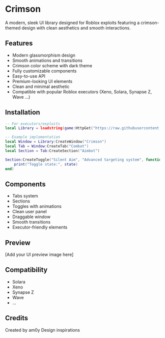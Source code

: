 # Crimson
A modern, sleek UI library designed for Roblox exploits featuring a crimson-themed design with clean aesthetics and smooth interactions.

## Features
- Modern glassmorphism design
- Smooth animations and transitions
- Crimson color scheme with dark theme
- Fully customizable components
- Easy-to-use API
- Premium-looking UI elements
- Clean and minimal aesthetic
- Compatible with popular Roblox executors (Xeno, Solara, Synapse Z, Wave ...)

## Installation
```lua
-- For executors/exploits
local Library = loadstring(game:HttpGet("https://raw.githubusercontent.com/am0y/Crimson/main/source.lua"))()

-- Example implementation
local Window = Library:CreateWindow("Crimson")
local Tab = Window:CreateTab("Combat")
local Section = Tab:CreateSection("Aimbot")

Section:CreateToggle("Silent Aim", "Advanced targeting system", function(state)
    print("Toggle state:", state)
end)
```

## Components
- Tabs system
- Sections
- Toggles with animations
- Clean user panel
- Draggable window
- Smooth transitions
- Executor-friendly elements

## Preview
[Add your UI preview image here]

## Compatibility
- Solara
- Xeno
- Synapse Z
- Wave
- ...

## Credits
Created by am0y
Design inspirations
